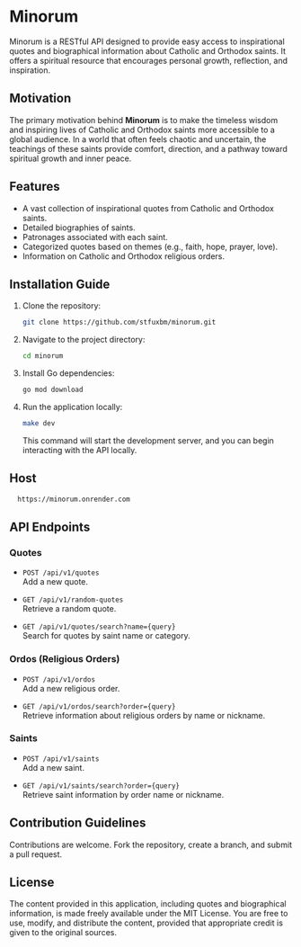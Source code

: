 # Minorum

Minorum is a RESTful API designed to provide easy access to inspirational quotes and biographical information about Catholic and Orthodox saints. It offers a spiritual resource that encourages personal growth, reflection, and inspiration.

## Motivation

The primary motivation behind **Minorum** is to make the timeless wisdom and inspiring lives of Catholic and Orthodox saints more accessible to a global audience. In a world that often feels chaotic and uncertain, the teachings of these saints provide comfort, direction, and a pathway toward spiritual growth and inner peace.

## Features

- A vast collection of inspirational quotes from Catholic and Orthodox saints.
- Detailed biographies of saints.
- Patronages associated with each saint.
- Categorized quotes based on themes (e.g., faith, hope, prayer, love).
- Information on Catholic and Orthodox religious orders.

## Installation Guide

1. Clone the repository:

    ```bash
    git clone https://github.com/stfuxbm/minorum.git
    ```

2. Navigate to the project directory:

    ```bash
    cd minorum
    ```

3. Install Go dependencies:

    ```bash
    go mod download
    ```

4. Run the application locally:

    ```bash
    make dev
    ```

    This command will start the development server, and you can begin interacting with the API locally.

## Host

 ```bash
   https://minorum.onrender.com
  ```

## API Endpoints

### Quotes

- `POST /api/v1/quotes`  
  Add a new quote.

- `GET /api/v1/random-quotes`  
  Retrieve a random quote.

- `GET /api/v1/quotes/search?name={query}`  
  Search for quotes by saint name or category.

### Ordos (Religious Orders)

- `POST /api/v1/ordos`  
  Add a new religious order.

- `GET /api/v1/ordos/search?order={query}`  
  Retrieve information about religious orders by name or nickname.

### Saints

- `POST /api/v1/saints`  
  Add a new saint.

- `GET /api/v1/saints/search?order={query}`  
  Retrieve saint information by order name or nickname.

## Contribution Guidelines

Contributions are welcome. Fork the repository, create a branch, and submit a pull request.

## License

The content provided in this application, including quotes and biographical information, is made freely available under the MIT License. You are free to use, modify, and distribute the content, provided that appropriate credit is given to the original sources.
